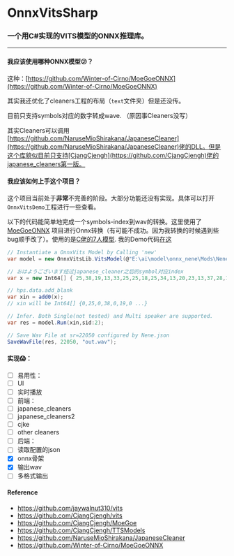 # OnnxVitsSharp

### 一个用C#实现的VITS模型的ONNX推理库。

------

#### 我应该使用哪种ONNX模型😕？

这种：[https://github.com/Winter-of-Cirno/MoeGoeONNX](https://github.com/Winter-of-Cirno/MoeGoeONNX)

其实我还优化了cleaners工程的布局（`text`文件夹）但是还没传。

目前只支持symbols对应的数字转成wave. （原因事Cleaners没写）

其实Cleaners可以调用[https://github.com/NaruseMioShirakana/JapaneseCleaner](https://github.com/NaruseMioShirakana/JapaneseCleaner)佬的DLL。但是这个库貌似目前只支持[CjangCjengh](https://github.com/CjangCjengh)佬的japanese_cleaners第一版。

#### 我应该如何上手这个项目？

这个项目当前处于**非常**不完善的阶段。大部分功能还没有实现。具体可以打开`OnnxVitsDemo`工程进行一些查看。

以下的代码能简单地完成一个symbols-index到wav的转换。这里使用了[MoeGoeONNX](https://github.com/Winter-of-Cirno/MoeGoeONNX) 项目进行Onnx转换（有可能不成功。因为我转换的时候遇到些bug顺手改了）。使用的是[C佬的7人模型](https://github.com/CjangCjengh/TTSModels#nene--meguru--yoshino--mako--murasame--koharu--nanami). 我的Demo代码[在这](OnnxVitsLibDemo/Program.cs)

```C#
// Instantiate a OnnxVits Model by Calling 'new'
var model = new OnnxVitsLib.VitsModel(@"E:\ai\model\onnx_nene\Mods\Nene", modelPrefix:"Nene_", isMultiSpeaker:true);

// おはようございます经过japanese_cleaner之后的symbol对应index
var x = new Int64[] { 25,38,19,13,33,25,25,18,25,34,13,20,23,13,37,28,12,2 };

// hps.data.add_blank
var xin = add0(x);
// xin will be Int64[] {0,25,0,38,0,19,0 ...}

// Infer. Both Single(not tested) and Multi speaker are supported.
var res = model.Run(xin,sid:2);

// Save Wav File at sr=22050 configured by Nene.json
SaveWavFile(res, 22050, "out.wav");
```



#### 实现😱：

- [ ] 易用性：
- [ ] UI
- [ ] 实时播放
- [ ] 前端：
- [ ] japanese_cleaners
- [ ] japanese_cleaners2
- [ ] cjke
- [ ] other cleaners
- [ ] 后端：
- [ ] 读取配置的json
- [x] onnx骨架
- [x] 输出wav
- [ ] 多格式输出

#### Reference

- https://github.com/jaywalnut310/vits
- https://github.com/CjangCjengh/vits
- https://github.com/CjangCjengh/MoeGoe
- https://github.com/CjangCjengh/TTSModels
- https://github.com/NaruseMioShirakana/JapaneseCleaner
- https://github.com/Winter-of-Cirno/MoeGoeONNX
